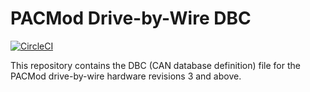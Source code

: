 # PACMod Drive-by-Wire DBC #

[![CircleCI](https://circleci.com/gh/astuff/pacmod_dbc/tree/master.svg?style=svg)](https://circleci.com/gh/astuff/pacmod_dbc/tree/master)

This repository contains the DBC (CAN database definition) file for the PACMod drive-by-wire hardware revisions 3 and above.
